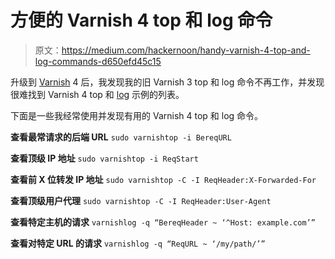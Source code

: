 # 方便的 Varnish 4 top 和 log 命令

> 原文：<https://medium.com/hackernoon/handy-varnish-4-top-and-log-commands-d650efd45c15>

升级到 [Varnish](https://hackernoon.com/tagged/varnish) 4 后，我发现我的旧 Varnish 3 top 和 log 命令不再工作，并发现很难找到 Varnish 4 top 和 [log](https://hackernoon.com/tagged/log) 示例的列表。

下面是一些我经常使用并发现有用的 Varnish 4 top 和 log 命令。

**查看最常请求的后端 URL**
`sudo varnishtop -i BereqURL`

**查看顶级 IP 地址**
`sudo varnishtop -i ReqStart`

**查看前 X 位转发 IP 地址**
`sudo varnishtop -C -I ReqHeader:X-Forwarded-For`

**查看顶级用户代理**
`sudo varnishtop -C -I ReqHeader:User-Agent`

**查看特定主机的请求**
`varnishlog -q “BereqHeader ~ ‘^Host: example.com’”`

**查看对特定 URL 的请求**
`varnishlog -q “ReqURL ~ ‘/my/path/’”`